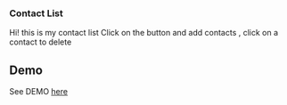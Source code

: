 ### Contact List
Hi! this is my contact list
Click on the button and add contacts , click on a contact to delete

## Demo

See DEMO [here](https://lauratejada.github.io/contacts-list/)